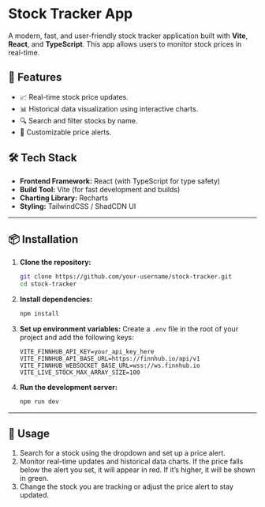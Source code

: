 
# Stock Tracker App

A modern, fast, and user-friendly stock tracker application built with **Vite**, **React**, and **TypeScript**. This app allows users to monitor stock prices in real-time.

## 🚀 Features

- 📈 Real-time stock price updates.
- 📊 Historical data visualization using interactive charts.
- 🔍 Search and filter stocks by name.
- 🔔 Customizable price alerts.

## 🛠 Tech Stack

- **Frontend Framework:** React (with TypeScript for type safety)
- **Build Tool:** Vite (for fast development and builds)
- **Charting Library:** Recharts
- **Styling:** TailwindCSS / ShadCDN UI

---

## 📦 Installation

1. **Clone the repository:**
    ```bash
    git clone https://github.com/your-username/stock-tracker.git
    cd stock-tracker
    ```

2. **Install dependencies:**
    ```bash
    npm install
    ```

3. **Set up environment variables:**
    Create a `.env` file in the root of your project and add the following keys:
    ```
    VITE_FINNHUB_API_KEY=your_api_key_here
    VITE_FINNHUB_API_BASE_URL=https://finnhub.io/api/v1
    VITE_FINNHUB_WEBSOCKET_BASE_URL=wss://ws.finnhub.io
    VITE_LIVE_STOCK_MAX_ARRAY_SIZE=100
    ```

4. **Run the development server:**
    ```bash
    npm run dev
    ```

---

## 🌟 Usage

1. Search for a stock using the dropdown and set up a price alert.
2. Monitor real-time updates and historical data charts. If the price falls below the alert you set, it will appear in red. If it’s higher, it will be shown in green.
3. Change the stock you are tracking or adjust the price alert to stay updated.
